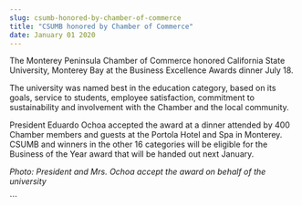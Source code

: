 ```yaml
---
slug: csumb-honored-by-chamber-of-commerce
title: "CSUMB honored by Chamber of Commerce"
date: January 01 2020
---
```


 
<p>
  The Monterey Peninsula Chamber of Commerce honored California State
  University, Monterey Bay at the Business Excellence Awards dinner July 18.
</p>
<p>
  The university was named best in the education category, based on its goals,
  service to students, employee satisfaction, commitment to sustainability and
  involvement with the Chamber and the local community.
</p>
<p>
  President Eduardo Ochoa accepted the award at a dinner attended by 400 Chamber
  members and guests at the Portola Hotel and Spa in Monterey. CSUMB and winners
  in the other 16 categories will be eligible for the Business of the Year award
  that will be handed out next January.
</p>
<p>
  <em
    >Photo: President and Mrs. Ochoa accept the award on behalf of the
    university</em
  >
</p>
```
